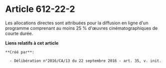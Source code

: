 # Article 612-22-2

Les allocations directes sont attribuées pour la diffusion en ligne d'un  programme comprenant au moins 25 % d'œuvres
cinématographiques de  courte durée.

**Liens relatifs à cet article**

	**Créé par**:

	  - Délibération n°2016/CA/13 du 22 septembre 2016 - art. 35, v. init.
